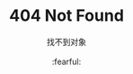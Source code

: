 <center><h1>404 Not Found</h1></center>

<center>找不到对象<br/><br/>:fearful:</center>

<!-- Ref : https://docsify.js.org/#/configuration?id=notfoundpage -->
